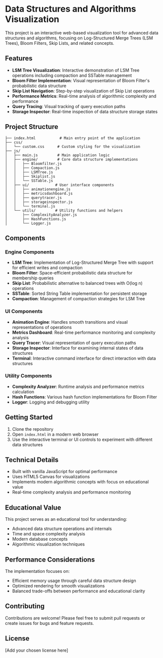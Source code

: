 # Data Structures and Algorithms Visualization

This project is an interactive web-based visualization tool for advanced data structures and algorithms, focusing on Log-Structured Merge Trees (LSM Trees), Bloom Filters, Skip Lists, and related concepts.

## Features

- **LSM Tree Visualization**: Interactive demonstration of LSM Tree operations including compaction and SSTable management
- **Bloom Filter Implementation**: Visual representation of Bloom Filter's probabilistic data structure
- **Skip List Navigation**: Step-by-step visualization of Skip List operations
- **Performance Metrics**: Real-time analysis of algorithmic complexity and performance
- **Query Tracing**: Visual tracking of query execution paths
- **Storage Inspector**: Real-time inspection of data structure storage states

## Project Structure

```
├── index.html           # Main entry point of the application
├── css/
│   └── custom.css      # Custom styling for the visualization
├── js/
│   ├── main.js         # Main application logic
│   ├── engine/         # Core data structure implementations
│   │   ├── Bloomfilter.js
│   │   ├── Compaction.js
│   │   ├── LSMTree.js
│   │   ├── Skiplist.js
│   │   └── SSTable.js
│   ├── ui/            # User interface components
│   │   ├── animationengine.js
│   │   ├── metricsdashboard.js
│   │   ├── querytracer.js
│   │   ├── storageinspector.js
│   │   └── terminal.js
│   └── utils/         # Utility functions and helpers
│       ├── ComplexityAnalyzer.js
│       ├── HashFunctions.js
│       └── Logger.js
```

## Components

### Engine Components

- **LSM Tree**: Implementation of Log-Structured Merge Tree with support for efficient writes and compaction
- **Bloom Filter**: Space-efficient probabilistic data structure for membership queries
- **Skip List**: Probabilistic alternative to balanced trees with O(log n) operations
- **SSTable**: Sorted String Table implementation for persistent storage
- **Compaction**: Management of compaction strategies for LSM Tree

### UI Components

- **Animation Engine**: Handles smooth transitions and visual representations of operations
- **Metrics Dashboard**: Real-time performance monitoring and complexity analysis
- **Query Tracer**: Visual representation of query execution paths
- **Storage Inspector**: Interface for examining internal states of data structures
- **Terminal**: Interactive command interface for direct interaction with data structures

### Utility Components

- **Complexity Analyzer**: Runtime analysis and performance metrics calculation
- **Hash Functions**: Various hash function implementations for Bloom Filter
- **Logger**: Logging and debugging utility

## Getting Started

1. Clone the repository
2. Open `index.html` in a modern web browser
3. Use the interactive terminal or UI controls to experiment with different data structures

## Technical Details

- Built with vanilla JavaScript for optimal performance
- Uses HTML5 Canvas for visualizations
- Implements modern algorithmic concepts with focus on educational value
- Real-time complexity analysis and performance monitoring

## Educational Value

This project serves as an educational tool for understanding:
- Advanced data structure operations and internals
- Time and space complexity analysis
- Modern database concepts
- Algorithmic visualization techniques

## Performance Considerations

The implementation focuses on:
- Efficient memory usage through careful data structure design
- Optimized rendering for smooth visualizations
- Balanced trade-offs between performance and educational clarity

## Contributing

Contributions are welcome! Please feel free to submit pull requests or create issues for bugs and feature requests.

## License

[Add your chosen license here]